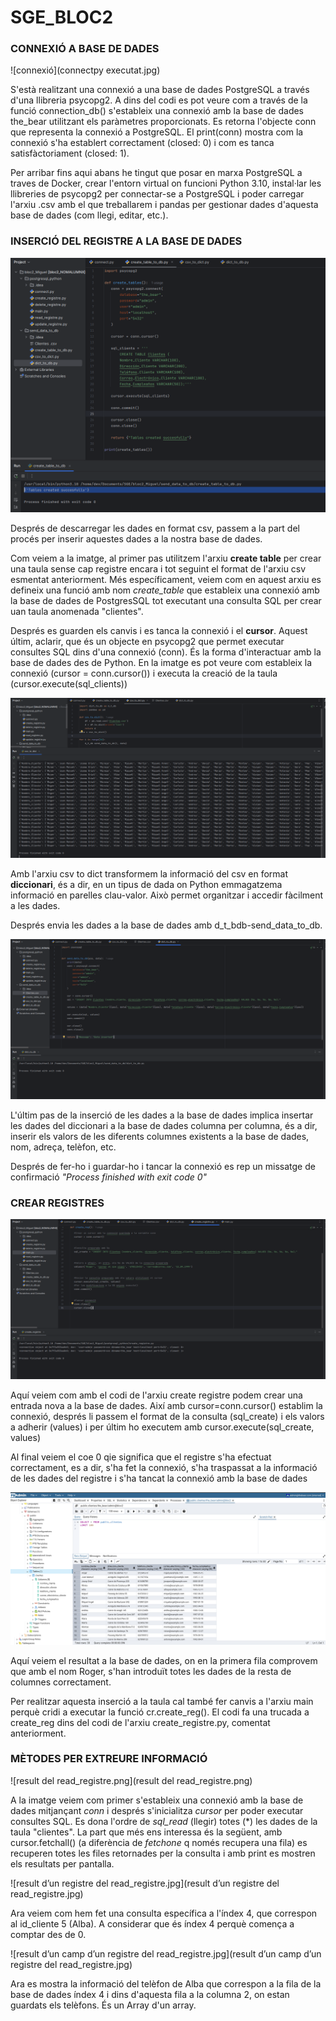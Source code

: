 # SGE_BLOC2

### **CONNEXIÓ A BASE DE DADES**

![connexió](connectpy executat.jpg)

S'està realitzant una connexió a una base de dades PostgreSQL a través d'una llibreria psycopg2. A dins del codi es pot veure com a través de la funció connection_db() s'estableix una connexió amb la base de dades the_bear utilitzant els paràmetres proporcionats. Es retorna l'objecte conn que representa la connexió a PostgreSQL. El print(conn) mostra com la connexió s'ha establert correctament (closed: 0) i com es tanca satisfàctoriament (closed: 1).

Per arribar fins aqui abans he tingut que posar en marxa PostgreSQL a traves de Docker, crear l'entorn virtual on funcioni Python 3.10, instal·lar les llibreries de  psycopg2 per connectar-se a PostgreSQL i poder carregar l'arxiu .csv amb el que treballarem i pandas per gestionar dades d'aquesta base de dades (com llegi, editar, etc.).

### **INSERCIÓ DEL REGISTRE A LA BASE DE DADES**

![create_table.jpg](create_table.jpg)

Després de descarregar les dades en format csv, passem a la part del procés per inserir aquestes dades 
a la nostra base de dades.

Com veiem a la imatge, al primer pas utilitzem l'arxiu **create table** per crear una taula 
sense cap registre encara i tot seguint el format de l'arxiu csv esmentat anteriorment. Més específicament, veiem 
com en aquest arxiu es defineix una funció amb nom _create_table_ que estableix una connexió amb la base de dades 
de PostgresSQL tot executant una consulta SQL per crear uan taula anomenada "clientes".

Després es guarden els canvis i es tanca la connexió i el **cursor**. Aquest últim, aclarir, que és 
un objecte en psycopg2 que permet executar consultes SQL dins d'una connexió (conn). És la forma d'interactuar
amb la base de dades des de Python. En la imatge es pot veure com estableix la connexió (cursor = conn.cursor())
i executa la creació de la taula (cursor.execute(sql_clients)) 

![csvtodict.jpg](csvtodict.jpg)

Amb l'arxiu csv to dict transformem la informació del csv en format **diccionari**, és a dir,
en un tipus de dada on Python emmagatzema informació en parelles clau-valor. Això permet
organitzar i accedir fàcilment a les dades.

Després envia les dades a la base de dades amb d_t_bdb-send_data_to_db.

![dicttodb.jpg](dicttodb.jpg)

L'últim pas de la inserció de les dades a la base de dades implica insertar les dades 
del diccionari a la base de dades columna per columna, és a dir, inserir els valors de les diferents
columnes existents a la base de dades, nom, adreça, telèfon, etc.

Després de fer-ho i guardar-ho i tancar la connexió es rep un missatge de 
confirmació _"Process finished with exit code 0"_

### CREAR REGISTRES

![createregistre.jpg](createregistre.jpg)

Aquí veiem com amb el codi de l'arxiu create registre podem crear una entrada nova a la base de dades. 
Així amb cursor=conn.cursor() establim la connexió, després li passem el format de la consulta (sql_create) 
i els valors a adherir (values) i per últim ho executem amb cursor.execute(sql_create, values)

Al final veiem el coe 0 qie significa que el registre s'ha efectuat correctament, es a dir, s'ha fet la connexió,
s'ha traspassat a la informació de les dades del registre i s'ha tancat la connexió amb la base de dades

![pgadminRegistreProva.jpg](pgadminRegistreProva.jpg)

Aquí veiem el resultat a la base de dades, on en la primera fila comprovem que amb el nom Roger, s'han introduït
totes les dades de la resta de columnes correctament.

Per realitzar aquesta inserció a la taula cal també fer canvis a l'arxiu main perquè cridi a executar la
funció cr.create_reg(). El codi fa una trucada a create_reg dins del codi de l'arxiu create_registre.py, comentat 
anteriorment.

### MÈTODES PER EXTREURE INFORMACIÓ

![result del read_registre.png](result del read_registre.png)

A la imatge veiem com primer s'estableix una connexió amb la base de dades mitjançant
_conn_ i després s'inicialitza _cursor_ per poder executar consultes SQL. Es dona l'ordre de 
_sql_read_ (llegir) totes (*) les dades de la taula "clientes". La part que més ens interessa 
és la següent, amb cursor.fetchall() (a diferència de _fetchone_ q només recupera una fila)
es recuperen totes les files retornades per la consulta i amb print es mostren els resultats
per pantalla.

![result d’un registre del read_registre.jpg](result d’un registre del read_registre.jpg)

Ara veiem com hem fet una consulta específica a l'índex 4, que correspon al id_cliente 5 (Alba).
A considerar que és índex 4 perquè comença a comptar des de 0.

![result d’un camp d’un registre del read_registre.jpg](result d’un camp d’un registre del read_registre.jpg)

Ara es mostra la informació del telèfon de Alba que correspon a la fila de la base de dades índex 4
i dins d'aquesta fila a la columna 2, on estan guardats els telèfons. És un Array d'un array.